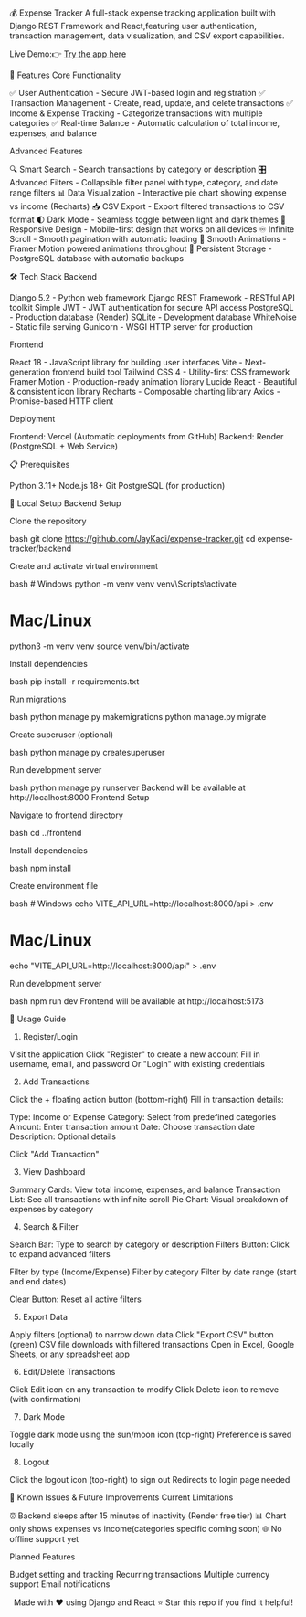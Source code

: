 💰 Expense Tracker
A full-stack expense tracking application built with Django REST Framework and React,featuring user authentication, transaction management, data visualization, and CSV export capabilities.

Live Demo:👉 [Try the app here](https://expense-tracker-kappa-mocha.vercel.app) 

🌟 Features
Core Functionality

✅ User Authentication - Secure JWT-based login and registration
✅ Transaction Management - Create, read, update, and delete transactions
✅ Income & Expense Tracking - Categorize transactions with multiple categories
✅ Real-time Balance - Automatic calculation of total income, expenses, and balance

Advanced Features

🔍 Smart Search - Search transactions by category or description
🎛️ Advanced Filters - Collapsible filter panel with type, category, and date range filters
📊 Data Visualization - Interactive pie chart showing expense vs income (Recharts)
📥 CSV Export - Export filtered transactions to CSV format
🌓 Dark Mode - Seamless toggle between light and dark themes
📱 Responsive Design - Mobile-first design that works on all devices
♾️ Infinite Scroll - Smooth pagination with automatic loading
🎨 Smooth Animations - Framer Motion powered animations throughout
💾 Persistent Storage - PostgreSQL database with automatic backups


🛠️ Tech Stack
Backend

Django 5.2 - Python web framework
Django REST Framework - RESTful API toolkit
Simple JWT - JWT authentication for secure API access
PostgreSQL - Production database (Render)
SQLite - Development database
WhiteNoise - Static file serving
Gunicorn - WSGI HTTP server for production

Frontend

React 18 - JavaScript library for building user interfaces
Vite - Next-generation frontend build tool
Tailwind CSS 4 - Utility-first CSS framework
Framer Motion - Production-ready animation library
Lucide React - Beautiful & consistent icon library
Recharts - Composable charting library
Axios - Promise-based HTTP client

Deployment

Frontend: Vercel (Automatic deployments from GitHub)
Backend: Render (PostgreSQL + Web Service)


📋 Prerequisites

Python 3.11+
Node.js 18+
Git
PostgreSQL (for production)

🚀 Local Setup
Backend Setup

Clone the repository

bash   git clone https://github.com/JayKadi/expense-tracker.git
   cd expense-tracker/backend

Create and activate virtual environment

bash   # Windows
   python -m venv venv
   venv\Scripts\activate

   # Mac/Linux
   python3 -m venv venv
   source venv/bin/activate

Install dependencies

bash   pip install -r requirements.txt

Run migrations

bash   python manage.py makemigrations
   python manage.py migrate

Create superuser (optional)

bash   python manage.py createsuperuser

Run development server

bash   python manage.py runserver
Backend will be available at http://localhost:8000
Frontend Setup

Navigate to frontend directory

bash   cd ../frontend

Install dependencies

bash   npm install

Create environment file

bash   # Windows
   echo VITE_API_URL=http://localhost:8000/api > .env

   # Mac/Linux
   echo "VITE_API_URL=http://localhost:8000/api" > .env

Run development server

bash   npm run dev
Frontend will be available at http://localhost:5173

📱 Usage Guide
1. Register/Login

Visit the application
Click "Register" to create a new account
Fill in username, email, and password
Or "Login" with existing credentials

2. Add Transactions

Click the + floating action button (bottom-right)
Fill in transaction details:

Type: Income or Expense
Category: Select from predefined categories
Amount: Enter transaction amount
Date: Choose transaction date
Description: Optional details


Click "Add Transaction"

3. View Dashboard

Summary Cards: View total income, expenses, and balance
Transaction List: See all transactions with infinite scroll
Pie Chart: Visual breakdown of expenses by category

4. Search & Filter

Search Bar: Type to search by category or description
Filters Button: Click to expand advanced filters

Filter by type (Income/Expense)
Filter by category
Filter by date range (start and end dates)


Clear Button: Reset all active filters

5. Export Data

Apply filters (optional) to narrow down data
Click "Export CSV" button (green)
CSV file downloads with filtered transactions
Open in Excel, Google Sheets, or any spreadsheet app

6. Edit/Delete Transactions

Click Edit icon on any transaction to modify
Click Delete icon to remove (with confirmation)

7. Dark Mode

Toggle dark mode using the sun/moon icon (top-right)
Preference is saved locally

8. Logout

Click the logout icon (top-right) to sign out
Redirects to login page
needed


🐛 Known Issues & Future Improvements
Current Limitations

⏰ Backend sleeps after 15 minutes of inactivity (Render free tier)
📊 Chart only shows expenses vs income(categories specific coming soon)
🌐 No offline support yet

Planned Features

 Budget setting and tracking
 Recurring transactions
 Multiple currency support
 Email notifications
 
<div align="center">
Made with ❤️ using Django and React
⭐ Star this repo if you find it helpful!
</div>
